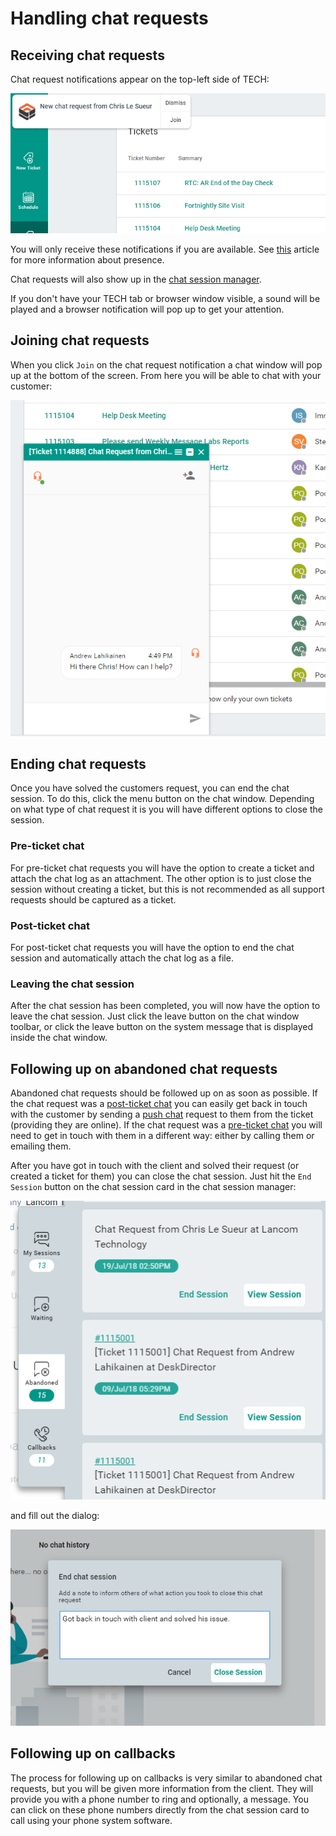 # Handling chat requests

## Receiving chat requests

Chat request notifications appear on the top-left side of TECH:

![Chat request notification](./img/chat_request_notification.png)

You will only receive these notifications if you are available. See [this](../../glossary/p/presence.md) article for more information about presence.

Chat requests will also show up in the [chat session manager](../../glossary/c/chat_session_manager.md).

If you don't have your TECH tab or browser window visible, a sound will be played and a browser notification will pop up to get your attention.

## Joining chat requests

When you click `Join` on the chat request notification a chat window will pop up at the bottom of the screen. From here you will be able to chat with your customer:

![Chat window](./img/chat_window.png)

## Ending chat requests

Once you have solved the customers request, you can end the chat session. To do this, click the menu button on the chat window. Depending on what type of chat request it is you will have different options to close the session.

### Pre-ticket chat

For pre-ticket chat requests you will have the option to create a ticket and attach the chat log as an attachment. The other option is to just close the session without creating a ticket, but this is not recommended as all support requests should be captured as a ticket.

### Post-ticket chat

For post-ticket chat requests you will have the option to end the chat session and automatically attach the chat log as a file.

### Leaving the chat session

After the chat session has been completed, you will now have the option to leave the chat session. Just click the leave button on the chat window toolbar, or click the leave button on the system message that is displayed inside the chat window.

## Following up on abandoned chat requests

Abandoned chat requests should be followed up on as soon as possible. If the chat request was a [post-ticket chat](../../glossary/c/chat_session.md#post-ticket-chat) you can easily get back in touch with the customer by sending a [push chat](./creating_a_chat_session.md#tech) request to them from the ticket (providing they are online). If the chat request was a [pre-ticket chat](../../glossary/c/chat_session.md#pre-ticket-chat) you will need to get in touch with them in a different way: either by calling them or emailing them.

After you have got in touch with the client and solved their request (or created a ticket for them) you can close the chat session. Just hit the `End Session` button on the chat session card in the chat session manager:

![Chat session abandoned card](./img/chat_session_abandoned_card.png)

and fill out the dialog:

![Chat session close dialog](./img/chat_session_close_dialog.png)

## Following up on callbacks

The process for following up on callbacks is very similar to abandoned chat requests, but you will be given more information from the client. They will provide you with a phone number to ring and optionally, a message. You can click on these phone numbers directly from the chat session card to call using your phone system software.